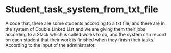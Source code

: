 # Student_task_system_from_txt_file
A code that, there are some students according to a txt file, and there are in the system of Double Linked List and we are giving them their jobs according to a Stack which is called works to do, and the system can record on each student that their work is finished when they finish their tasks. According to the input of the administrator.

